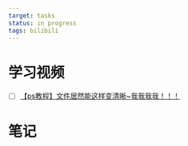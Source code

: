 ```yaml
---
target: tasks
status: in progress
tags: bilibili
---
```

# 学习视频
- [ ] [【ps教程】文件居然能这样变清晰~我我我我！！！](https://www.bilibili.com/video/BV1ja4y1L7mm)
# 笔记
